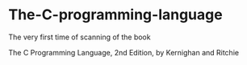 # The-C-programming-language
The very first time of scanning of the book

The C Programming Language, 2nd Edition, by Kernighan and Ritchie
